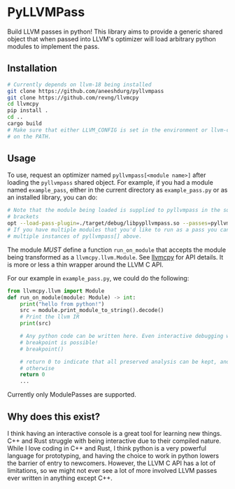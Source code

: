 # PyLLVMPass

Build LLVM passes in python! This library aims to provide a generic shared
object  that when passed into LLVM's optimizer will load arbitrary python
modules to implement the pass.

## Installation

```bash
# Currently depends on llvm-18 being installed
git clone https://github.com/aneeshdurg/pyllvmpass
git clone https://github.com/revng/llvmcpy
cd llvmcpy
pip install .
cd ..
cargo build
# Make sure that either LLVM_CONFIG is set in the environment or llvm-config is
# on the PATH.
```

## Usage

To use, request an optimizer named `pyllvmpass[<module name>]` after loading the
`pyllvmpass` shared object. For example, if you had a module named
`example_pass`, either in the current directory as `example_pass.py` or
as an installed library, you can do:

```bash
# Note that the module being loaded is supplied to pyllvmpass in the square
# brackets
opt --load-pass-plugin=./target/debug/libpypllvmpass.so --passes=pyllvmpass[example_pass] <inputs>...
# If you have multiple modules that you'd like to run as a pass you can include
# multiple instances of pyllvmpass[] above.
```

The module *MUST* define a function `run_on_module` that accepts the module
being transformed as a `llvmcpy.llvm.Module`. See
[llvmcpy](https://github.com/revng/llvmcpy) for API details. It is more or less
a thin wrapper around the LLVM C API.

For our example in `example_pass.py`, we could do the following:
```python
from llvmcpy.llvm import Module
def run_on_module(module: Module) -> int:
    print("hello from python!")
    src = module.print_module_to_string().decode()
    # Print the llvm IR
    print(src)

    # Any python code can be written here. Even interactive debugging with
    # breakpoint is possible!
    # breakpoint()

    # return 0 to indicate that all preserved analysis can be kept, and 1
    # otherwise
    return 0
    ...
```

Currently only ModulePasses are supported.

## Why does this exist?

I think having an interactive console is a great tool for learning new things.
C++ and Rust struggle with being interactive due to their compiled nature. While
I love coding in C++ and Rust, I think python is a very powerful language for
prototyping, and having the choice to work in python lowers the barrier of entry
to newcomers. However, the LLVM C API has a lot of limitations, so we might not
ever see a lot of more involved LLVM passes ever written in anything except C++.
